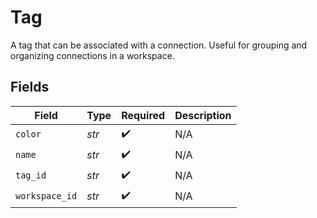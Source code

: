 # Tag

A tag that can be associated with a connection. Useful for grouping and organizing connections in a workspace.


## Fields

| Field              | Type               | Required           | Description        |
| ------------------ | ------------------ | ------------------ | ------------------ |
| `color`            | *str*              | :heavy_check_mark: | N/A                |
| `name`             | *str*              | :heavy_check_mark: | N/A                |
| `tag_id`           | *str*              | :heavy_check_mark: | N/A                |
| `workspace_id`     | *str*              | :heavy_check_mark: | N/A                |